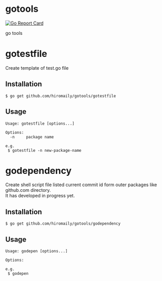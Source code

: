 # gotools

[![Go Report Card](https://goreportcard.com/badge/github.com/hiromaily/gotools)](https://goreportcard.com/report/github.com/hiromaily/gotools)

go tools

# gotestfile
Create template of test.go file

## Installation
```
$ go get github.com/hiromaily/gotools/gotestfile
```

## Usage
```
Usage: gotestfile [options...]

Options:
  -n     package name

e.g.
 $ gotestfile -n new-package-name
```

# godependency
Create shell script file listed current commit id form outer packages like github.com directory.  
It has developed in progress yet.

## Installation
```
$ go get github.com/hiromaily/gotools/godependency
```

## Usage
```
Usage: godepen [options...]

Options:

e.g.
 $ godepen
```
